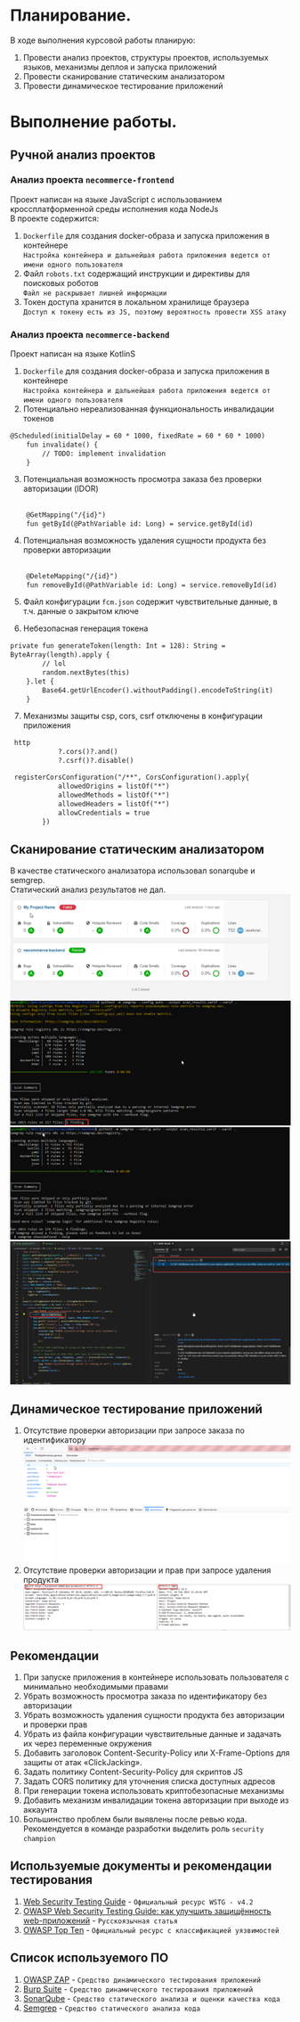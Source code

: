 # Планирование.
В ходе выполнения курсовой работы планирую:
1. Провести анализ проектов, структуры проектов, используемых языков, механизмы деплоя и запуска приложений
2. Провести сканирование статическим анализатором
3. Провести динамическое тестирование приложений
# Выполнение работы.
## Ручной анализ проектов
### Анализ проекта `necommerce-frontend`
Проект написан на языке JavaScript с использованием кроссплатформенной среды исполнения кода NodeJs  
В проекте содержится:
1. `Dockerfile` для создания docker-образа и запуска приложения в контейнере  
`Настройка контейнера и дальнейшая работа приложения ведется от имени одного пользователя`
2. Файл `robots.txt` содержащий инструкции и директивы для поисковых роботов  
`Файл не раскрывает лишней информации`
3. Токен доступа хранится в локальном хранилище браузера  
`Доступ к токену есть из JS, поэтому вероятность провести XSS атаку`

### Анализ проекта `necommerce-backend`  
Проект написан на языке KotlinS
1. `Dockerfile` для создания docker-образа и запуска приложения в контейнере  
`Настройка контейнера и дальнейшая работа приложения ведется от имени одного пользователя`  
2. Потенциально нереализованная функциональность инвалидации токенов  
```
@Scheduled(initialDelay = 60 * 1000, fixedRate = 60 * 60 * 1000)
    fun invalidate() {
        // TODO: implement invalidation
    }
```
3. Потенциальная возможность просмотра заказа без проверки авторизации (IDOR)
```

    @GetMapping("/{id}")
    fun getById(@PathVariable id: Long) = service.getById(id)
```
4. Потенциальная возможность удаления сущности продукта без проверки авторизации
```

    @DeleteMapping("/{id}")
    fun removeById(@PathVariable id: Long) = service.removeById(id)
```
5. Файл конфигурации `fcm.json` содержит чувствительные данные, в т.ч. данные о закрытом ключе  

6. Небезопасная генерация токена  
```
private fun generateToken(length: Int = 128): String = ByteArray(length).apply {
        // lol
        random.nextBytes(this)
    }.let {
        Base64.getUrlEncoder().withoutPadding().encodeToString(it)
    }
```
7. Механизмы защиты csp, cors, csrf отключены в конфигурации приложения  
```
 http
            ?.cors()?.and()
            ?.csrf()?.disable()
```

```
 registerCorsConfiguration("/**", CorsConfiguration().apply{
            allowedOrigins = listOf("*")
            allowedMethods = listOf("*")
            allowedHeaders = listOf("*")
            allowCredentials = true
        })
```
## Сканирование статическим анализатором
В качестве статического анализатора использовал sonarqube и semgrep.  
Статический анализ результатов не дал.  
![](pic/sonarqube-scan.png)
![](pic/semgrep-scan-frontend.png)
![](pic/semgrep-scan-backend.png)
![](pic/semgrep-result.png)

## Динамическое тестирование приложений
1. Отсутствие проверки авторизации при запросе заказа по идентификатору   
![](pic/view-order-by-id.png)
2. Отсутствие проверки авторизации и прав при запросе удаления продукта
![](pic/product-delete.png)

## Рекомендации
1. При запуске приложения в контейнере использовать пользователя с минимально необходимыми правами
2. Убрать возможность просмотра заказа по идентификатору без авторизации 
3. Убрать возможность удаления сущности продукта без авторизации и проверки прав
4. Убрать из файла конфигурации чувствительные данные и задачать их через переменные окружения
5. Добавить заголовок Content-Security-Policy или X-Frame-Options для защиты от атак «ClickJacking».
6. Задать политику Content-Security-Policy для скриптов JS  
7. Задать CORS политику для уточнения списка доступных адресов  
8. При генерации токена использовать криптобезопасные механизмы  
9. Добавить механизм инвалидации токена авторизации при выходе из аккаунта  
10. Большинство проблем были выявлены после ревью кода. Рекомендуется в команде разработки выделить роль `security champion`

## Используемые документы и рекомендации тестирования  
1. [Web Security Testing Guide](https://owasp.org/www-project-web-security-testing-guide/v42/) - `Официальный ресурс WSTG - v4.2`  
2. [OWASP Web Security Testing Guide: как улучшить защищённость web-приложений](https://habr.com/ru/company/owasp/blog/703322/) - `Русскоязычная статья`  
3. [OWASP Top Ten](https://owasp.org/www-project-top-ten/)   - `Официальный ресурс с классификацией уязвимостей`  

## Список используемого ПО  
1. [OWASP ZAP](https://www.zaproxy.org/) - `Средство динамического тестирования приложений`  
2. [Burp Suite](https://portswigger.net/burp)  - `Средство динамического тестирования приложений`  
3. [SonarQube](https://www.sonarsource.com/products/sonarqube/?ref=kubedexcom)  - `Средство статического анализа и оценки качества кода`  
4. [Semgrep](https://semgrep.dev/)  - `Средство статического анализа кода`  